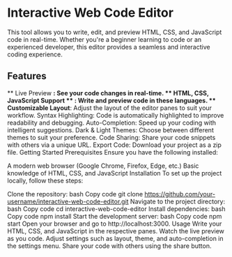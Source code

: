 # Interactive Web Code Editor

This tool allows you to write, edit, and preview HTML, CSS, and JavaScript code in real-time. Whether you're a beginner learning to code or an experienced developer, this editor provides a seamless and interactive coding experience.

## Features
** Live Preview **: See your code changes in real-time.
** HTML, CSS, JavaScript Support ** : Write and preview code in these languages.
** Customizable Layout**: Adjust the layout of the editor panes to suit your workflow.
Syntax Highlighting: Code is automatically highlighted to improve readability and debugging.
Auto-Completion: Speed up your coding with intelligent suggestions.
Dark & Light Themes: Choose between different themes to suit your preference.
Code Sharing: Share your code snippets with others via a unique URL.
Export Code: Download your project as a zip file.
Getting Started
Prerequisites
Ensure you have the following installed:

A modern web browser (Google Chrome, Firefox, Edge, etc.)
Basic knowledge of HTML, CSS, and JavaScript
Installation
To set up the project locally, follow these steps:

Clone the repository:
bash
Copy code
git clone https://github.com/your-username/interactive-web-code-editor.git
Navigate to the project directory:
bash
Copy code
cd interactive-web-code-editor
Install dependencies:
bash
Copy code
npm install
Start the development server:
bash
Copy code
npm start
Open your browser and go to http://localhost:3000.
Usage
Write your HTML, CSS, and JavaScript in the respective panes.
Watch the live preview as you code.
Adjust settings such as layout, theme, and auto-completion in the settings menu.
Share your code with others using the share button.
